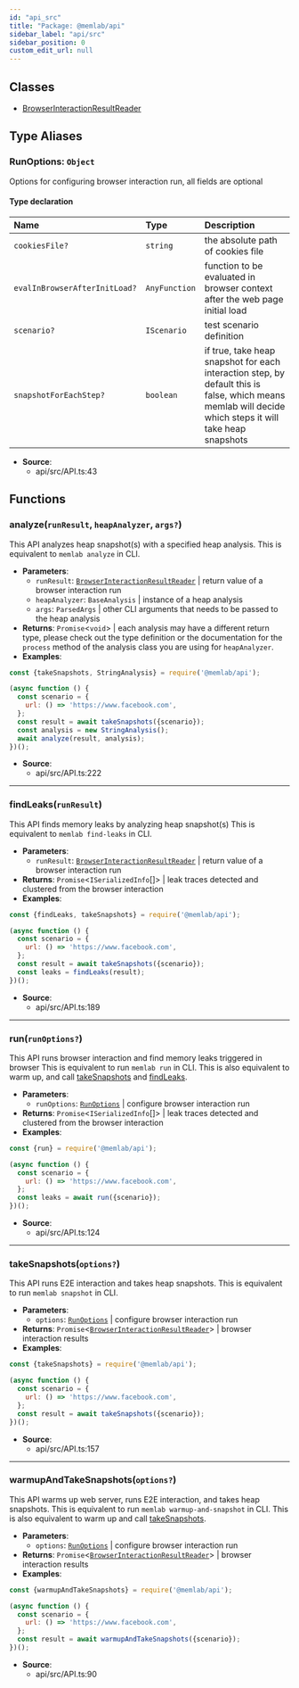 ```yaml
---
id: "api_src"
title: "Package: @memlab/api"
sidebar_label: "api/src"
sidebar_position: 0
custom_edit_url: null
---
```


## Classes

- [BrowserInteractionResultReader](../classes/api_src.BrowserInteractionResultReader.md)

## Type Aliases

### <a id="runoptions" name="runoptions"></a> **RunOptions**: `Object`

Options for configuring browser interaction run, all fields are optional

#### Type declaration

| Name | Type | Description |
| :------ | :------ | :------ |
| `cookiesFile?` | `string` | the absolute path of cookies file |
| `evalInBrowserAfterInitLoad?` | `AnyFunction` | function to be evaluated in browser context after the web page initial load |
| `scenario?` | `IScenario` | test scenario definition |
| `snapshotForEachStep?` | `boolean` | if true, take heap snapshot for each interaction step, by default this is false, which means memlab will decide which steps it will take heap snapshots |

 * **Source**:
    * api/src/API.ts:43

## Functions

### <a id="analyze"></a>**analyze**(`runResult`, `heapAnalyzer`, `args?`)

This API analyzes heap snapshot(s) with a specified heap analysis.
This is equivalent to `memlab analyze` in CLI.

 * **Parameters**:
    * `runResult`: [`BrowserInteractionResultReader`](../classes/api_src.BrowserInteractionResultReader.md) | return value of a browser interaction run
    * `heapAnalyzer`: `BaseAnalysis` | instance of a heap analysis
    * `args`: `ParsedArgs` | other CLI arguments that needs to be passed to the heap analysis
 * **Returns**: `Promise`<`void`\> | each analysis may have a different return type, please check out
the type definition or the documentation for the `process` method of the
analysis class you are using for `heapAnalyzer`.
* **Examples**:
```javascript
const {takeSnapshots, StringAnalysis} = require('@memlab/api');

(async function () {
  const scenario = {
    url: () => 'https://www.facebook.com',
  };
  const result = await takeSnapshots({scenario});
  const analysis = new StringAnalysis();
  await analyze(result, analysis);
})();
```

 * **Source**:
    * api/src/API.ts:222

___

### <a id="findleaks"></a>**findLeaks**(`runResult`)

This API finds memory leaks by analyzing heap snapshot(s)
This is equivalent to `memlab find-leaks` in CLI.

 * **Parameters**:
    * `runResult`: [`BrowserInteractionResultReader`](../classes/api_src.BrowserInteractionResultReader.md) | return value of a browser interaction run
 * **Returns**: `Promise`<`ISerializedInfo`[]\> | leak traces detected and clustered from the browser interaction
* **Examples**:
```javascript
const {findLeaks, takeSnapshots} = require('@memlab/api');

(async function () {
  const scenario = {
    url: () => 'https://www.facebook.com',
  };
  const result = await takeSnapshots({scenario});
  const leaks = findLeaks(result);
})();
```

 * **Source**:
    * api/src/API.ts:189

___

### <a id="run"></a>**run**(`runOptions?`)

This API runs browser interaction and find memory leaks triggered in browser
This is equivalent to run `memlab run` in CLI.
This is also equivalent to warm up, and call [takeSnapshots](api_src.md#takesnapshots)
and [findLeaks](api_src.md#findleaks).

 * **Parameters**:
    * `runOptions`: [`RunOptions`](api_src.md#runoptions) | configure browser interaction run
 * **Returns**: `Promise`<`ISerializedInfo`[]\> | leak traces detected and clustered from the browser interaction
* **Examples**:
```javascript
const {run} = require('@memlab/api');

(async function () {
  const scenario = {
    url: () => 'https://www.facebook.com',
  };
  const leaks = await run({scenario});
})();
```

 * **Source**:
    * api/src/API.ts:124

___

### <a id="takesnapshots"></a>**takeSnapshots**(`options?`)

This API runs E2E interaction and takes heap snapshots.
This is equivalent to run `memlab snapshot` in CLI.

 * **Parameters**:
    * `options`: [`RunOptions`](api_src.md#runoptions) | configure browser interaction run
 * **Returns**: `Promise`<[`BrowserInteractionResultReader`](../classes/api_src.BrowserInteractionResultReader.md)\> | browser interaction results
* **Examples**:
```javascript
const {takeSnapshots} = require('@memlab/api');

(async function () {
  const scenario = {
    url: () => 'https://www.facebook.com',
  };
  const result = await takeSnapshots({scenario});
})();
```

 * **Source**:
    * api/src/API.ts:157

___

### <a id="warmupandtakesnapshots"></a>**warmupAndTakeSnapshots**(`options?`)

This API warms up web server, runs E2E interaction, and takes heap snapshots.
This is equivalent to run `memlab warmup-and-snapshot` in CLI.
This is also equivalent to warm up and call [takeSnapshots](api_src.md#takesnapshots).

 * **Parameters**:
    * `options`: [`RunOptions`](api_src.md#runoptions) | configure browser interaction run
 * **Returns**: `Promise`<[`BrowserInteractionResultReader`](../classes/api_src.BrowserInteractionResultReader.md)\> | browser interaction results
* **Examples**:
```javascript
const {warmupAndTakeSnapshots} = require('@memlab/api');

(async function () {
  const scenario = {
    url: () => 'https://www.facebook.com',
  };
  const result = await warmupAndTakeSnapshots({scenario});
})();
```

 * **Source**:
    * api/src/API.ts:90
